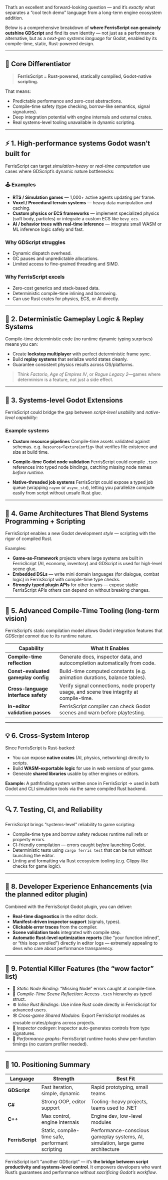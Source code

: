 That’s an excellent and forward-looking question — and it’s *exactly* what separates a “cool tech demo” language from a long-term engine ecosystem addition.

Below is a comprehensive breakdown of **where FerrisScript can genuinely outshine GDScript** and find its own identity — not just as a performance alternative, but as a *next-gen systems language* for Godot, enabled by its compile-time, static, Rust-powered design.

---

## 🧩 Core Differentiator

> **FerrisScript = Rust-powered, statically compiled, Godot-native scripting.**

That means:

- Predictable performance and zero-cost abstractions.
- Compile-time safety (type checking, borrow-like semantics, signal signatures).
- Deep integration potential with engine internals and external crates.
- Real systems-level tooling unavailable in dynamic scripting.

---

## ⚡️ 1. High-performance systems Godot wasn’t built for

FerrisScript can target *simulation-heavy* or *real-time computation* use cases where GDScript’s dynamic nature bottlenecks:

### 🕹️ Examples

- **RTS / Simulation games** — 1,000+ active agents updating per frame.
- **Voxel / Procedural terrain systems** — heavy data manipulation and caching.
- **Custom physics or ECS frameworks** — implement specialized physics (soft body, particles) or integrate a custom ECS like `bevy_ecs`.
- **AI / behavior trees with real-time inference** — integrate small WASM or ML inference logic safely and fast.

### Why GDScript struggles

- Dynamic dispatch overhead.
- GC pauses and unpredictable allocations.
- Limited access to fine-grained threading and SIMD.

### Why FerrisScript excels

- Zero-cost generics and stack-based data.
- Deterministic compile-time inlining and borrowing.
- Can use Rust crates for physics, ECS, or AI directly.

---

## 🧮 2. Deterministic Gameplay Logic & Replay Systems

Compile-time deterministic code (no runtime dynamic typing surprises) means you can:

- Create **lockstep multiplayer** with perfect deterministic frame sync.
- Build **replay systems** that serialize world states cleanly.
- Guarantee consistent physics results across OS/platforms.

> Think *Factorio*, *Age of Empires IV*, or *Rogue Legacy 2*—games where determinism is a feature, not just a side effect.

---

## 🧰 3. Systems-level Godot Extensions

FerrisScript could bridge the gap between *script-level usability* and *native-level capability*:

### Example systems

- **Custom resource pipelines**
  Compile-time assets validated against schemas.
  e.g. `Resource<TextureConfig>` that verifies file existence and size at build time.

- **Compile-time Godot node validation**
  FerrisScript could compile `.tscn` references into typed node bindings, catching missing node names *before runtime*.

- **Native-threaded job systems**
  FerrisScript could expose a typed job queue (wrapping `rayon` or `async_std`), letting you parallelize compute easily from script without unsafe Rust glue.

---

## 🧩 4. Game Architectures That Blend Systems Programming + Scripting

FerrisScript enables a new Godot development *style* — scripting with the rigor of compiled Rust.

Examples:

- **Game-as-Framework** projects where large systems are built in FerrisScript (AI, economy, inventory) and GDScript is used for high-level scene glue.
- **Embedded DSLs** — write mini domain languages (for dialogue, combat logic) in FerrisScript with compile-time type checks.
- **Strongly typed plugin APIs** for other teams — expose stable FerrisScript APIs others can depend on without breaking changes.

---

## 🧱 5. Advanced Compile-Time Tooling (long-term vision)

FerrisScript’s static compilation model allows Godot integration features that *GDScript cannot* due to its runtime nature.

| Capability                          | What It Enables                                                                           |
| ----------------------------------- | ----------------------------------------------------------------------------------------- |
| **Compile-time reflection**         | Generate docs, inspector data, and autocompletion automatically from code.                |
| **Const-evaluated gameplay config** | Build-time computed constants (e.g. animation durations, balance tables).                 |
| **Cross-language interface safety** | Verify signal connections, node property usage, and scene tree integrity at compile-time. |
| **In-editor validation passes**     | FerrisScript compiler can check Godot scenes and warn before playtesting.                 |

---

## 💡 6. Cross-System Interop

Since FerrisScript is Rust-backed:

- You can expose **native crates** (AI, physics, networking) directly to scripts.
- Build **WASM-exportable logic** for use in web versions of your game.
- Generate **shared libraries** usable by other engines or editors.

**Example:**
A pathfinding system written once in FerrisScript → used in both Godot and CLI simulation tools via the same compiled Rust backend.

---

## 🔍 7. Testing, CI, and Reliability

FerrisScript brings “systems-level” reliability to game scripting:

- Compile-time type and borrow safety reduces runtime null refs or property errors.
- CI-friendly compilation — errors caught *before* launching Godot.
- Deterministic tests using `cargo ferris test` that can be run without launching the editor.
- Linting and formatting via Rust ecosystem tooling (e.g. Clippy-like checks for game logic).

---

## 🧠 8. Developer Experience Enhancements (via the planned editor plugin)

Combined with the FerrisScript Godot plugin, you can deliver:

- **Real-time diagnostics** in the editor dock.
- **Manifest-driven inspector support** (signals, types).
- **Clickable error traces** from the compiler.
- **Scene validation tools** integrated with compile step.
- **Automatic Rust-level optimization reports** (like “your function inlined”, or “this loop unrolled”) directly in editor logs — extremely appealing to devs who care about performance transparency.

---

## 🧩 9. Potential Killer Features (the “wow factor” list)

- 🔧 *Static Node Binding*: “Missing Node” errors caught at compile-time.
- 🧠 *Compile-Time Scene Reflection*: Access `.tscn` hierarchy as typed struct.
- ⚙️ *Inline Rust Bindings*: Use inline Rust code directly in FerrisScript for advanced users.
- 🕸️ *Cross-game Shared Modules*: Export FerrisScript modules as reusable crates/plugins across projects.
- 🧰 *Inspector codegen*: Inspector auto-generates controls from type signatures.
- 🧭 *Performance graphs*: FerrisScript runtime hooks show per-function timings (no custom profiler needed).

---

## 🏁 10. Positioning Summary

| Language         | Strength                                        | Best Fit                                                                        |
| ---------------- | ----------------------------------------------- | ------------------------------------------------------------------------------- |
| **GDScript**     | Fast iteration, simple, dynamic                 | Rapid prototyping, small teams                                                  |
| **C#**           | Strong OOP, editor support                      | Tooling-heavy projects, teams used to .NET                                      |
| **C++**          | Max control, engine internals                   | Engine dev, low-level modules                                                   |
| **FerrisScript** | Static, compile-time safe, performant scripting | Performance-conscious gameplay systems, AI, simulation, large game architecture |

FerrisScript isn’t “another GDScript” — it’s **the bridge between script productivity and systems-level control**. It empowers developers who want Rust’s guarantees and performance *without sacrificing Godot’s workflow*.

